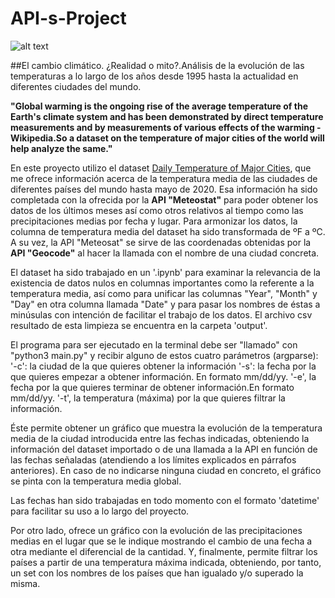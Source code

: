 # API-s-Project
![alt text](http://https://www.sciencenews.org/wp-content/uploads/2020/08/082720_cg_weather_feat-1028x579.jpg.png)

##El cambio climático. ¿Realidad o mito?.Análisis de la evolución de las temperaturas a lo largo de los años desde 1995 hasta la actualidad en diferentes ciudades del mundo.

**"Global warming is the ongoing rise of the average temperature of the Earth's climate system and has been demonstrated by direct temperature measurements and by measurements of various effects of the warming - Wikipedia.So a dataset on the temperature of major cities of the world will help analyze the same."**

En este proyecto utilizo el dataset [Daily Temperature of Major Cities](https://www.kaggle.com/sudalairajkumar/daily-temperature-of-major-cities), que me ofrece información acerca de la temperatura media de las ciudades de diferentes países del mundo hasta mayo de 2020. Esa información ha sido completada con la ofrecida por la **API "Meteostat"** para poder obtener los datos de los últimos meses así como otros relativos al tiempo como las precipitaciones medias por fecha y lugar. Para armonizar los datos, la columna de temperatura media del dataset ha sido transformada de ºF a ºC.
A su vez, la API "Meteosat" se sirve de las coordenadas obtenidas por la **API "Geocode"** al hacer la llamada con el nombre de una ciudad concreta.

El dataset ha sido trabajado en un '.ipynb' para examinar la relevancia de la existencia de datos nulos en columnas importantes como la referente a la temperatura media, así como para unificar las columnas "Year", "Month" y "Day" en otra columna llamada "Date" y para pasar los nombres de éstas a minúsulas con intención de facilitar el trabajo de los datos. El archivo csv resultado de esta limpieza se encuentra en la carpeta 'output'.

El programa para ser ejecutado en la terminal debe ser "llamado" con "python3 main.py" y recibir alguno de estos cuatro parámetros (argparse):
'-c': la ciudad de la que quieres obtener la información
'-s': la fecha por la que quieres empezar a obtener información. En formato mm/dd/yy.
'-e', la fecha por la que quieres terminar de obtener información.En formato mm/dd/yy.
'-t', la temperatura (máxima) por la que quieres filtrar la información.

Éste permite obtener un gráfico que muestra la evolución de la temperatura media de la ciudad introducida entre las fechas indicadas, obteniendo la información del dataset importado o de una llamada a la API en función de las fechas señaladas (atendiendo a los límites explicados en párrafos anteriores). En caso de no indicarse ninguna ciudad en concreto, el gráfico se pinta con la temperatura media global.

Las fechas han sido trabajadas en todo momento con el formato 'datetime' para facilitar su uso a lo largo del proyecto.

Por otro lado, ofrece un gráfico con la evolución de las precipitaciones medias en el lugar que se le indique mostrando el cambio de una fecha a otra mediante el diferencial de la cantidad. Y, finalmente, permite filtrar los países a partir de una temperatura máxima indicada, obteniendo, por tanto, un set con los nombres de los países que han igualado y/o superado la misma.


